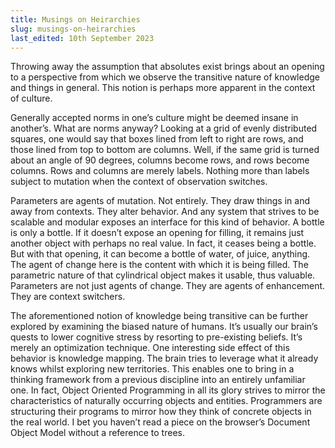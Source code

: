 ```yaml
---
title: Musings on Heirarchies
slug: musings-on-heirarchies
last_edited: 10th September 2023
---
```


Throwing away the assumption that absolutes exist brings about an opening to a perspective from which we observe the transitive nature of knowledge and things in general. This notion is perhaps more apparent in the context of culture. 

Generally accepted norms in one’s culture might be deemed insane in another’s. What are norms anyway? Looking at a grid of evenly distributed squares, one would say that boxes lined from left to right are rows, and those lined from top to bottom are columns. Well, if the same grid is turned about an angle of 90 degrees, columns become rows, and rows become columns. Rows and columns are merely labels. Nothing more than labels subject to mutation when the context of observation switches.

Parameters are agents of mutation. Not entirely. They draw things in and away from contexts. They alter behavior. And any system that strives to be scalable and modular exposes an interface for this kind of behavior. A bottle is only a bottle. If it doesn’t expose an opening for filling, it remains just another object with perhaps no real value. In fact, it ceases being a bottle. But with that opening, it can become a bottle of water, of juice, anything. The agent of change here is the content with which it is being filled. The parametric nature of that cylindrical object makes it usable, thus valuable. Parameters are not just agents of change. They are agents of enhancement. They are context switchers.

The aforementioned notion of knowledge being transitive can be further explored by examining the biased nature of humans. It’s usually our brain’s quests to lower cognitive stress by resorting to pre-existing beliefs. It’s merely an optimization technique. One interesting side effect of this behavior is knowledge mapping. The brain tries to leverage what it already knows whilst exploring new territories. This enables one to bring in a thinking framework from a previous discipline into an entirely unfamiliar one. In fact, Object Oriented Programming in all its glory strives to mirror the characteristics of naturally occurring objects and entities. Programmers are structuring their programs to mirror how they think of concrete objects in the real world. I bet you haven’t read a piece on the browser’s Document Object Model without a reference to trees.

